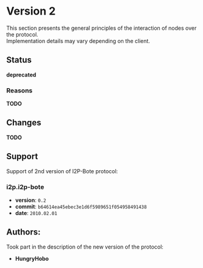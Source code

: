 # Version 2

This section presents the general principles of the interaction of nodes over the protocol.  
Implementation details may vary depending on the client.

## Status

**deprecated**

### Reasons

**TODO**

## Changes

**TODO**

## Support

Support of 2nd version of I2P-Bote protocol:

### i2p.i2p-bote

- **version**: `0.2`
- **commit**: `b64614ea45ebec3e1d6f5989651f054958491438`
- **date**: `2010.02.01`

## Authors:

Took part in the description of the new version of the protocol:

- **HungryHobo**
